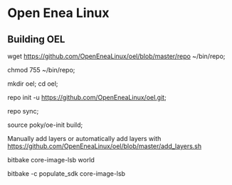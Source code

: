 Open Enea Linux
===

Building OEL
--

wget https://github.com/OpenEneaLinux/oel/blob/master/repo ~/bin/repo;

chmod 755 ~/bin/repo;

mkdir oel; cd oel;

repo init -u https://github.com/OpenEneaLinux/oel.git;

repo sync;

source poky/oe-init<TAB> build;

Manually add layers or automatically add layers with https://github.com/OpenEneaLinux/oel/blob/master/add_layers.sh

bitbake core-image-lsb world

bitbake -c populate_sdk core-image-lsb
